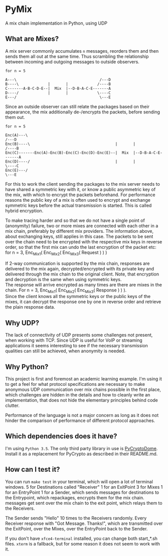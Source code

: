 # PyMix
A mix chain implementation in Python, using UDP

## What are Mixes?

A mix server commonly accumulates `n` messages, reorders them and then sends them all out at the same time. 
Thus scrambling the relationship between incoming and outgoing messages to outside observers.

    for n = 5
    
    A---\                                     /---D
    B----\             |       |             /----B
    C-------A-B-C-D-E--|  Mix  |--D-B-A-C-E-------A
    D----/             |       |             \----C
    E---/                                     \---E
    
Since an outside observer can still relate the packages based on their appearance, the mix additionally de-/encrypts the packets, before sending them out.
    
    for n = 5
    
    Enc(A)---\                                                              /---D
    Enc(B)----\                                      |       |             /----B
    Enc(C)-------Enc(A)-Enc(B)-Enc(C)-Enc(D)-Enc(E)--|  Mix  |--D-B-A-C-E-------A
    Enc(D)----/                                      |       |             \----C
    Enc(E)---/                                                              \---E
    
For this to work the client sending the packages to the mix server needs to have shared a symmetric key with it, or know a public asymmetric key of the mix, with which to encrypt the packets beforehand. For performance reasons the public key of a mix is often used to encrypt and exchange symmetric keys before the actual transmission is started. This is called hybrid encryption.

To make tracing harder and so that we do not have a single point of (anonymity) failure, two or more mixes are connected with each other in a mix chain, preferably by different mix providers. The information above, about exchanging keys, still applies in this case. The packets to be sent over the chain need to be encrypted with the respective mix keys in reverse order, so that the first mix can undo the last encryption of the packet etc: for n = 3, Enc<sub>Mix1</sub>( Enc<sub>Mix2</sub>( Enc<sub>Mix3</sub>( Request ) ) )

If 2-way communication is supported by the mix chain, responses are delivered to the mix again, decrypted/encrypted with its private key and delivered through the mix chain to the original client. Note, that encryption and decryption is the same when using symmetric keys.  
The response will arrive encrypted as many times are there are mixes in the chain. For n = 3, Enc<sub>Mix1</sub>( Enc<sub>Mix2</sub>( Enc<sub>Mix3</sub>( Response ) ) ).  
Since the client knows all the symmetric keys or the public keys of the mixes, it can decrypt the response one by one in reverse order and retrieve the plain response data.

## Why UDP?

The lack of connectivity of UDP presents some challenges not present, when working with TCP. Since UDP is useful for VoIP or streaming applications it seems interesting to see if the necessary transmission qualities can still be achieved, when anonymity is needed.

## Why Python?

This project is first and foremost an academic learning example. I'm using it to get a feel for what protocol specifications are necessary to make anonymous UDP communication over mix chains possible in the first place, which challenges are hidden in the details and how to cleanly write an implementation, that does not hide the elementary principles behind code clutter.

Performance of the language is not a major concern as long as it does not hinder the comparison of performance of different protocol approaches.

## Which dependencies does it have?

I'm using `Python 3.5`. The only third party library in use is [PyCryptoDome](https://github.com/Legrandin/pycryptodome). Install it as a replacement for PyCrypto as described in their README.md.

## How can I test it?

You can run `make test` in your terminal, which will open a lot of terminal windows.
5 for Destinations called "Receiver"
1 for an ExitPoint
3 for Mixes
1 for an EntryPoint
1 for a Sender, which sends messages for destinations to the Entrypoint, which repackages, encrypts them for the mix chain. messages get sent over the mix chain to the exit point, which relays them to the Receivers.

The Sender sends "Hello" 10 times to the Receivers randomly. Every Receiver response with "Got Message. Thanks!", which are transmitted over the ExitPoint, over the Mixes, over the EntryPoint back to the Sender.

If you don't have `xfce4-terminal` installed, you can change both start_\*.sh files. `xterm` is a fallback, but for some reason it does not seem to work with it.
